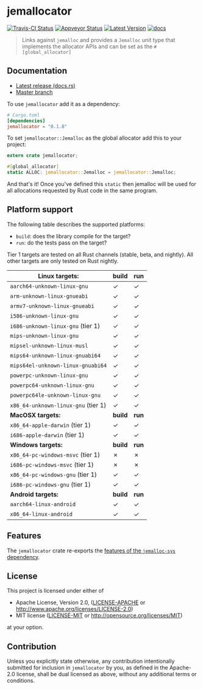 # jemallocator

[![Travis-CI Status]][travis] [![Appveyor Status]][appveyor] [![Latest Version]][crates.io] [![docs]][docs.rs]

> Links against `jemalloc` and provides a `Jemalloc` unit type that implements
> the allocator APIs and can be set as the `#[global_allocator]`

## Documentation

* [Latest release (docs.rs)][docs.rs]
* [Master branch][master_docs]

To use `jemallocator` add it as a dependency:

```toml
# Cargo.toml
[dependencies]
jemallocator = "0.1.8"
```

To set `jemallocator::Jemalloc` as the global allocator add this to your project:

```rust
extern crate jemallocator;

#[global_allocator]
static ALLOC: jemallocator::Jemalloc = jemallocator::Jemalloc;
```

And that's it! Once you've defined this `static` then jemalloc will be used for
all allocations requested by Rust code in the same program.

## Platform support

The following table describes the supported platforms: 

* `build`: does the library compile for the target?
* `run`: do the tests pass on the target?

Tier 1 targets are tested on all Rust channels (stable, beta, and nightly). All
other targets are only tested on Rust nightly.

| Linux targets:                      | build     | run     |
|-------------------------------------|-----------|---------|
| `aarch64-unknown-linux-gnu`         | ✓         | ✓       |
| `arm-unknown-linux-gnueabi`         | ✓         | ✓       |
| `armv7-unknown-linux-gnueabi`       | ✓         | ✓       |
| `i586-unknown-linux-gnu`            | ✓         | ✓       |
| `i686-unknown-linux-gnu` (tier 1)   | ✓         | ✓       |
| `mips-unknown-linux-gnu`            | ✓         | ✓       |
| `mipsel-unknown-linux-musl`         | ✓         | ✓       |
| `mips64-unknown-linux-gnuabi64`     | ✓         | ✓       |
| `mips64el-unknown-linux-gnuabi64`   | ✓         | ✓       |
| `powerpc-unknown-linux-gnu`         | ✓         | ✓       |
| `powerpc64-unknown-linux-gnu`       | ✓         | ✓       |
| `powerpc64le-unknown-linux-gnu`     | ✓         | ✓       |
| `x86_64-unknown-linux-gnu` (tier 1) | ✓         | ✓       |
| **MacOSX targets:**                 | **build** | **run** |
| `x86_64-apple-darwin` (tier 1)      | ✓         | ✓       |
| `i686-apple-darwin` (tier 1)        | ✓         | ✓       |
| **Windows targets:**                | **build** | **run** |
| `x86_64-pc-windows-msvc` (tier 1)   | ✗         | ✗       |
| `i686-pc-windows-msvc` (tier 1)     | ✗         | ✗       |
| `x86_64-pc-windows-gnu` (tier 1)    | ✓          | ✓        |
| `i686-pc-windows-gnu` (tier 1)      | ✓          | ✓        |
| **Android targets:**                | **build** | **run** |
| `aarch64-linux-android`             | ✓         | ✓       |
| `x86_64-linux-android`              | ✓         | ✓       |

## Features

The `jemallocator` crate re-exports the [features of the `jemalloc-sys`
dependency](https://github.com/alexcrichton/jemallocator/blob/master/jemalloc-sys/readme.md).

## License

This project is licensed under either of

 * Apache License, Version 2.0, ([LICENSE-APACHE](LICENSE-APACHE) or
   http://www.apache.org/licenses/LICENSE-2.0)
 * MIT license ([LICENSE-MIT](LICENSE-MIT) or
   http://opensource.org/licenses/MIT)

at your option.

## Contribution

Unless you explicitly state otherwise, any contribution intentionally submitted
for inclusion in `jemallocator` by you, as defined in the Apache-2.0 license,
shall be dual licensed as above, without any additional terms or conditions.

[travis]: https://travis-ci.org/alexcrichton/jemallocator
[Travis-CI Status]: https://travis-ci.org/alexcrichton/jemallocator.svg?branch=master
[appveyor]: https://ci.appveyor.com/project/alexcrichton/jemallocator/branch/master
[Appveyor Status]: https://ci.appveyor.com/api/projects/status/github/alexcrichton/jemallocator?branch=master&svg=true
[Latest Version]: https://img.shields.io/crates/v/jemallocator.svg
[crates.io]: https://crates.io/crates/jemallocator
[docs]: https://docs.rs/jemallocator/badge.svg
[docs.rs]: https://docs.rs/jemallocator/
[master_docs]: https://alexcrichton.github.io/jemallocator/jemallocator
